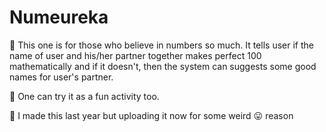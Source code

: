 # Numeureka
🔷 This one is for those who believe in numbers so much. It tells user if the name of user and his/her partner together makes perfect 100 mathematically and if it doesn't, then the system can suggests some good names for user's partner.

🔷 One can try it as a fun activity too.

🔷 I made this last year but uploading it now for some weird 😛 reason
